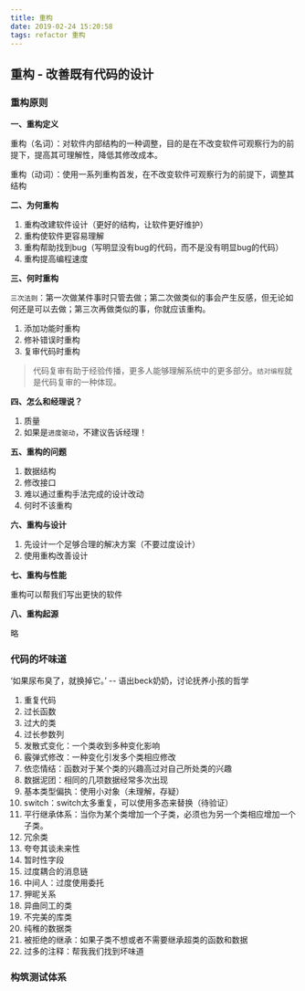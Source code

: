 ```yaml
---
title: 重构
date: 2019-02-24 15:20:58
tags: refactor 重构
---
```

## 重构 - 改善既有代码的设计

### 重构原则

**一、重构定义**

重构（名词）：对软件内部结构的一种调整，目的是在不改变软件可观察行为的前提下，提高其可理解性，降低其修改成本。

重构（动词）：使用一系列重构首发，在不改变软件可观察行为的前提下，调整其结构


**二、为何重构**

1. 重构改建软件设计（更好的结构，让软件更好维护）
2. 重构使软件更容易理解
3. 重构帮助找到bug（写明显没有bug的代码，而不是没有明显bug的代码）
4. 重构提高编程速度

**三、何时重构**

`三次法则`：第一次做某件事时只管去做；第二次做类似的事会产生反感，但无论如何还是可以去做；第三次再做类似的事，你就应该重构。

1. 添加功能时重构
2. 修补错误时重构
3. 复审代码时重构

> 代码复审有助于经验传播，更多人能够理解系统中的更多部分。`结对编程`就是代码复审的一种体现。

**四、怎么和经理说？**

1. 质量
2. 如果是`进度驱动`，不建议告诉经理！

**五、重构的问题**

1. 数据结构
2. 修改接口
3. 难以通过重构手法完成的设计改动
4. 何时不该重构

**六、重构与设计**

1. 先设计一个足够合理的解决方案（不要过度设计）
2. 使用重构改善设计

**七、重构与性能**

重构可以帮我们写出更快的软件

**八、重构起源**

略

### 代码的坏味道

‘如果尿布臭了，就换掉它。’ -- 语出beck奶奶，讨论抚养小孩的哲学

1. 重复代码
2. 过长函数
3. 过大的类
4. 过长参数列
5. 发散式变化：一个类收到多种变化影响
6. 霰弹式修改：一种变化引发多个类相应修改
7. 依恋情结：函数对于某个类的兴趣高过对自己所处类的兴趣
8. 数据泥团：相同的几项数据经常多次出现
9. 基本类型偏执：使用小对象（未理解，存疑）
10. switch：switch太多重复，可以使用多态来替换（待验证）
11. 平行继承体系：当你为某个类增加一个子类，必须也为另一个类相应增加一个子类。
12. 冗余类
13. 夸夸其谈未来性
14. 暂时性字段
15. 过度耦合的消息链
16. 中间人：过度使用委托
17. 狎昵关系
18. 异曲同工的类
19. 不完美的库类
20. 纯稚的数据类
21. 被拒绝的继承：如果子类不想或者不需要继承超类的函数和数据
22. 过多的注释：帮我我们找到坏味道

### 构筑测试体系

